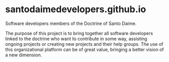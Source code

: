 # santodaimedevelopers.github.io
Software developers members of the Doctrine of Santo Daime.

The purpose of this project is to bring together all software developers linked to the doctrine who want to contribute in some way, assisting ongoing projects or creating new projects and their help groups. The use of this organizational platform can be of great value, bringing a better vision of a new dimension.

